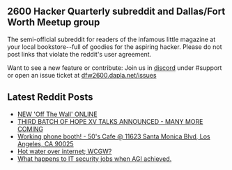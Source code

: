 ## 2600 Hacker Quarterly subreddit and Dallas/Fort Worth Meetup group
The semi-official subreddit for readers of the infamous little magazine at your local bookstore--full of goodies for the aspiring hacker. Please do not post links that violate the reddit's user agreement.

Want to see a new feature or contribute: 
Join us in [discord](https://dfw2600.dapla.net/chat) under #support or open an issue ticket at [dfw2600.dapla.net/issues](https://dfw2600.dapla.net/issues)

## Latest Reddit Posts
<!-- BLOG-POST-LIST:START -->
- [NEW 'Off The Wall' ONLINE](https://2600.com/wall/28-05-2024)
- [THIRD BATCH OF HOPE XV TALKS ANNOUNCED - MANY MORE COMING](https://2600.com/content/third-batch-hope-xv-talks-announced-many-more-coming)
- [Working phone booth! - 50's Cafe @ 11623 Santa Monica Blvd, Los Angeles, CA 90025](https://www.reddit.com/r/2600/comments/1d1iry9/working_phone_booth_50s_cafe_11623_santa_monica/)
- [Hot water over internet; WCGW?](https://www.reddit.com/r/2600/comments/1cvpy2b/hot_water_over_internet_wcgw/)
- [What happens to IT security jobs when AGI achieved.](https://www.reddit.com/r/2600/comments/1ctxlfw/what_happens_to_it_security_jobs_when_agi_achieved/)
<!-- BLOG-POST-LIST:END -->

